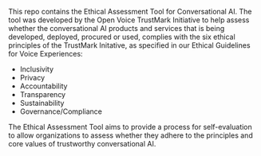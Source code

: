 This repo contains the Ethical Assessment Tool for Conversational AI. The tool was developed by the Open Voice TrustMark Initiative to help assess whether the conversational AI products and services that is being developed, deployed, procured or used, complies with the six ethical principles of the TrustMark Initative, as specified in our Ethical Guidelines for Voice Experiences:

* Inclusivity
* Privacy
* Accountability
* Transparency
* Sustainability
* Governance/Compliance

The Ethical Assessment Tool aims to provide a process for self-evaluation to allow organizations to assess whether they adhere to the principles and core values of trustworthy conversational AI.
